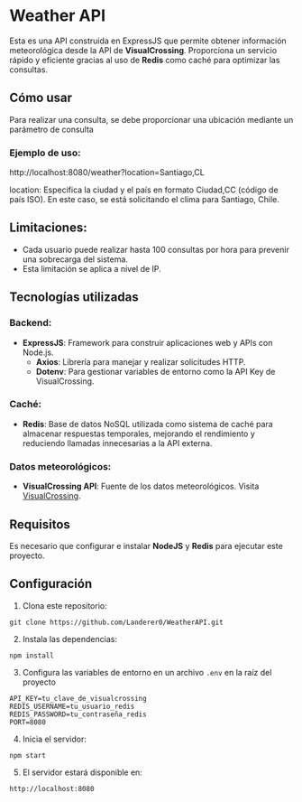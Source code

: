 # Weather API

Esta es una API construida en ExpressJS que permite obtener información meteorológica desde la API de **VisualCrossing**. Proporciona un servicio rápido y eficiente gracias al uso de **Redis** como caché para optimizar las consultas.

## Cómo usar

Para realizar una consulta, se debe proporcionar una ubicación mediante un parámetro de consulta

### Ejemplo de uso:

http://localhost:8080/weather?location=Santiago,CL

location: Especifica la ciudad y el país en formato Ciudad,CC (código de país ISO).
En este caso, se está solicitando el clima para Santiago, Chile.

## Limitaciones:

- Cada usuario puede realizar hasta 100 consultas por hora para prevenir una sobrecarga del sistema.
- Esta limitación se aplica a nivel de IP.

## Tecnologías utilizadas

### Backend:

- **ExpressJS**: Framework para construir aplicaciones web y APIs con Node.js.
    - **Axios**: Librería para manejar y realizar solicitudes HTTP.
    - **Dotenv**: Para gestionar variables de entorno como la API Key de VisualCrossing.
### Caché:
- **Redis**: Base de datos NoSQL utilizada como sistema de caché para almacenar respuestas temporales, mejorando el rendimiento y reduciendo llamadas innecesarias a la API externa.
### Datos meteorológicos:
- **VisualCrossing API**: Fuente de los datos meteorológicos. Visita [VisualCrossing](https://www.visualcrossing.com).

## Requisitos

Es necesario que configurar e instalar **NodeJS** y **Redis** para ejecutar este proyecto. 

## Configuración

1. Clona este repositorio:
```
git clone https://github.com/Landerer0/WeatherAPI.git
```

2. Instala las dependencias:
```
npm install
```

3. Configura las variables de entorno en un archivo `.env` en la raíz del proyecto
```
API_KEY=tu_clave_de_visualcrossing
REDIS_USERNAME=tu_usuario_redis
REDIS_PASSWORD=tu_contraseña_redis
PORT=8080
```

4. Inicia el servidor:
```
npm start
```

5. El servidor estará disponible en:
```
http://localhost:8080
```

